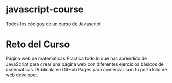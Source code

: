 # javascript-course
Todos los códigos de un curso de Javascript 

# Reto del Curso

Página web de matemáticas
Practica todo lo que has aprendido de JavaScript para crear una página web con diferentes ejercicios básicos de matemáticas. 
Publícala en GitHub Pages para comenzar con tu portafolio de web developer.
